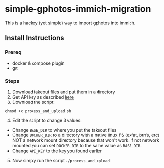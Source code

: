 # simple-gphotos-immich-migration
This is a hackey (yet simple) way to import gphotos into immich.

## Install Instructions
### Prereq
- docker & compose plugin
- git

### Steps
1. Download takeout files and put them in a directory
2. Get API key as described [here](https://immich.app/docs/features/bulk-upload#obtain-the-api-key)
3. Download the script:
```bashwget https://raw.githubusercontent.com/lukehmcc/simple-gphotos-immich-migration/master/process_and_upload.sh
chmod +x process_and_upload.sh
```
4. Edit the script to change 3 values:
  - Change `BASE_DIR` to where you put the takeout files
  - Change `DOCKER_DIR` to a directory with a native linux FS (exfat, btrfs, etc) NOT a network mount directory because that won't work. If not network mounted you can set `DOCKER_DIR` to the same value as `BASE_DIR`.
  - Change `API_KEY` to the key you found earlier
5. Now simply run the script 
```./process_and_upload```